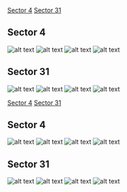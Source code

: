 [Sector 4](#sector4)
[Sector 31](#sector31)

<a name = "sector4"></a>
## Sector 4
![alt text](/tt/WASP-098_Sector_4/WASP-098_Sector_4_a_TimeSeries.png)
![alt text](/tt/WASP-098_Sector_4/WASP-098_Sector_4_b_FoldedLightCurve.png)
![alt text](/tt/WASP-098_Sector_4/WASP-098_Sector_4_b_IndividualTransitsWithFit.png)
![alt text](/tt/WASP-098_Sector_4/WASP-098_Sector_4_c_TimingResiduals.png)

<a name = "sector31"></a>
## Sector 31
![alt text](/tt/WASP-098_Sector_31/WASP-098_Sector_31_a_TimeSeries.png)
![alt text](/tt/WASP-098_Sector_31/WASP-098_Sector_31_b_FoldedLightCurve.png)
![alt text](/tt/WASP-098_Sector_31/WASP-098_Sector_31_b_IndividualTransitsWithFit.png)
![alt text](/tt/WASP-098_Sector_31/WASP-098_Sector_31_c_TimingResiduals.png)

[Sector 4](#sector4)
[Sector 31](#sector31)

<a name = "sector4"></a>
## Sector 4
![alt text](/tt/WASP-098_Sector_4/WASP-098_Sector_4_a_TimeSeries.png)
![alt text](/tt/WASP-098_Sector_4/WASP-098_Sector_4_b_FoldedLightCurve.png)
![alt text](/tt/WASP-098_Sector_4/WASP-098_Sector_4_b_IndividualTransitsWithFit.png)
![alt text](/tt/WASP-098_Sector_4/WASP-098_Sector_4_c_TimingResiduals.png)

<a name = "sector31"></a>
## Sector 31
![alt text](/tt/WASP-098_Sector_31/WASP-098_Sector_31_a_TimeSeries.png)
![alt text](/tt/WASP-098_Sector_31/WASP-098_Sector_31_b_FoldedLightCurve.png)
![alt text](/tt/WASP-098_Sector_31/WASP-098_Sector_31_b_IndividualTransitsWithFit.png)
![alt text](/tt/WASP-098_Sector_31/WASP-098_Sector_31_c_TimingResiduals.png)

